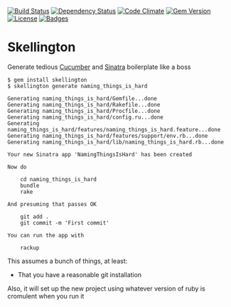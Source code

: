 [![Build Status](http://img.shields.io/travis/pikesley/skellington.svg)](https://travis-ci.org/pikesley/skellington)
[![Dependency Status](http://img.shields.io/gemnasium/pikesley/skellington.svg)](https://gemnasium.com/pikesley/skellington)
[![Code Climate](http://img.shields.io/codeclimate/github/pikesley/skellington.svg)](https://codeclimate.com/github/pikesley/skellington)
[![Gem Version](http://img.shields.io/gem/v/skellington.svg)](https://rubygems.org/gems/skellington)
[![License](http://img.shields.io/:license-mit-blue.svg)](http://pikesley.mit-license.org)
[![Badges](http://img.shields.io/:badges-6/6-ff6799.svg)](https://github.com/badges/badgerbadgerbadger)

# Skellington

Generate tedious [Cucumber](http://cukes.info/) and [Sinatra](http://www.sinatrarb.com/) boilerplate like a boss

    $ gem install skellington
    $ skellington generate naming_things_is_hard

    Generating naming_things_is_hard/Gemfile...done
    Generating naming_things_is_hard/Rakefile...done
    Generating naming_things_is_hard/Procfile...done
    Generating naming_things_is_hard/config.ru...done
    Generating naming_things_is_hard/features/naming_things_is_hard.feature...done
    Generating naming_things_is_hard/features/support/env.rb...done
    Generating naming_things_is_hard/lib/naming_things_is_hard.rb...done

    Your new Sinatra app 'NamingThingsIsHard' has been created

    Now do

        cd naming_things_is_hard
        bundle
        rake

    And presuming that passes OK

        git add .
        git commit -m 'First commit'

    You can run the app with

        rackup

This assumes a bunch of things, at least:

* That you have a reasonable git installation

Also, it will set up the new project using whatever version of ruby is cromulent when you run it
